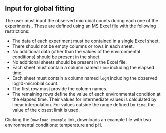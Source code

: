 Input for global fitting
------------------------

The user must input the observed microbial counts during each one of the
experiments.. These are defined using an MS Excel file with the
following restrictions:

-   The data of each experiment must be contained in a single Excel
    sheet.
-   There should not be empty columns or rows in each sheet.
-   No additional data (other than the values of the environmental
    conditions) should be present in the sheet.
-   No additional sheets should be present in the Excel file.
-   Each sheet must contain a column named `time` including the elapsed
    time.
-   Each sheet must contain a column named `logN` including the observed
    log10-microbial count.
-   The first row must provide the column names.
-   The remaining rows define the value of each environmental condition
    at the elapsed time. Their values for intermediate values is
    calculated by linear interpolation. For values outside the range
    defined by `time`, the value of the closest limit is used.

Clicking the `Download example` link, downloads an example file with two
environmental conditions: temperature and pH.
